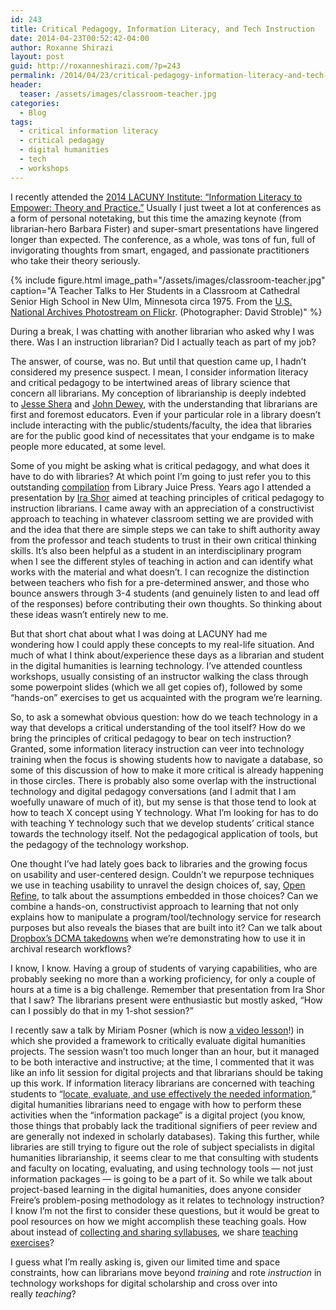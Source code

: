 ```yaml
---
id: 243
title: Critical Pedagogy, Information Literacy, and Tech Instruction
date: 2014-04-23T00:52:42-04:00
author: Roxanne Shirazi
layout: post
guid: http://roxanneshirazi.com/?p=243
permalink: /2014/04/23/critical-pedagogy-information-literacy-and-tech-instruction/
header:
  teaser: /assets/images/classroom-teacher.jpg
categories:
  - Blog
tags:
  - critical information literacy
  - critical pedagagy
  - digital humanities
  - tech
  - workshops
---
```

I recently attended the <a href="http://2014lacunyinst.commons.gc.cuny.edu/" target="_blank">2014 LACUNY Institute: &#8220;Information Literacy to Empower: Theory and Practice.&#8221;</a> Usually I just tweet a lot at conferences as a form of personal notetaking, but this time the amazing keynote (from librarian-hero Barbara Fister) and super-smart presentations have lingered longer than expected. The conference, as a whole, was tons of fun, full of invigorating thoughts from smart, engaged, and passionate practitioners who take their theory seriously.

{% include figure.html image_path="/assets/images/classroom-teacher.jpg" caption="A Teacher Talks to Her Students in a Classroom at Cathedral Senior High School in New Ulm, Minnesota circa 1975. From the [U.S. National Archives Photostream on Flickr](https://flic.kr/p/8cKSd1). (Photographer: David Stroble)" %}

During a break, I was chatting with another librarian who asked why I was there. Was I an instruction librarian? Did I actually teach as part of my job?

The answer, of course, was no. But until that question came up, I hadn&#8217;t considered my presence suspect. I mean, I consider information literacy and critical pedagogy to be intertwined areas of library science that concern all librarians. My conception of librarianship is deeply indebted to <a href="http://en.wikipedia.org/wiki/Jesse_Shera" target="_blank">Jesse Shera</a> and <a href="http://en.wikipedia.org/wiki/John_Dewey#On_education" target="_blank">John Dewey</a>, with the understanding that librarians are first and foremost educators. Even if your particular role in a library doesn&#8217;t include interacting with the public/students/faculty, the idea that libraries are for the public good kind of necessitates that your endgame is to make people more educated, at some level.

Some of you might be asking what is critical pedagogy, and what does it have to do with libraries? At which point I&#8217;m going to just refer you to this outstanding <a title="Critical Library Instruction: Theories and Methods" href="http://libraryjuicepress.com/critlibinstruct.php" target="_blank">compilation</a> from Library Juice Press. Years ago I attended a presentation by <a title="GC Faculty Bios: Ira Shor" href="https://www.gc.cuny.edu/Page-Elements/Academics-Research-Centers-Initiatives/Doctoral-Programs/English/Faculty-Bios/Ira-Shor" target="_blank">Ira Shor</a> aimed at teaching principles of critical pedagogy to instruction librarians. I came away with an appreciation of a constructivist approach to teaching in whatever classroom setting we are provided with and the idea that there are simple steps we can take to shift authority away from the professor and teach students to trust in their own critical thinking skills. It&#8217;s also been helpful as a student in an interdisciplinary program when I see the different styles of teaching in action and can identify what works with the material and what doesn&#8217;t. I can recognize the distinction between teachers who fish for a pre-determined answer, and those who bounce answers through 3-4 students (and genuinely listen to and lead off of the responses) before contributing their own thoughts. So thinking about these ideas wasn&#8217;t entirely new to me.

But that short chat about what I was doing at LACUNY had me wondering how I could apply these concepts to my real-life situation. And much of what I think about/experience these days as a librarian and student in the digital humanities is learning technology. I&#8217;ve attended countless workshops, usually consisting of an instructor walking the class through some powerpoint slides (which we all get copies of), followed by some &#8220;hands-on&#8221; exercises to get us acquainted with the program we&#8217;re learning.

So, to ask a somewhat obvious question: how do we teach technology in a way that develops a critical understanding of the tool itself? How do we bring the principles of critical pedagogy to bear on tech instruction? Granted, some information literacy instruction can veer into technology training when the focus is showing students how to navigate a database, so some of this discussion of how to make it more critical is already happening in those circles. There is probably also some overlap with the instructional technology and digital pedagogy conversations (and I admit that I am woefully unaware of much of it), but my sense is that those tend to look at how to teach X concept using Y technology. What I&#8217;m looking for has to do with teaching Y technology such that we develop students&#8217; critical stance towards the technology itself. Not the pedagogical application of tools, but the pedagogy of the technology workshop.

One thought I&#8217;ve had lately goes back to libraries and the growing focus on usability and user-centered design. Couldn&#8217;t we repurpose techniques we use in teaching usability to unravel the design choices of, say, <a title="Open Refine" href="http://openrefine.org/" target="_blank">Open Refine</a>, to talk about the assumptions embedded in those choices? Can we combine a hands-on, constructivist approach to learning that not only explains how to manipulate a program/tool/technology service for research purposes but also reveals the biases that are built into it? Can we talk about <a title="Dropbox clarifies its policy on reviewing shared files for DCMA issues" href="http://arstechnica.com/tech-policy/2014/03/dropbox-clarifies-its-policy-on-reviewing-shared-files-for-dmca-issues/" target="_blank">Dropbox&#8217;s DCMA takedowns</a> when we&#8217;re demonstrating how to use it in archival research workflows?

I know, I know. Having a group of students of varying capabilities, who are probably seeking no more than a working proficiency, for only a couple of hours at a time is a big challenge. Remember that presentation from Ira Shor that I saw? The librarians present were enthusiastic but mostly asked, &#8220;How can I possibly do that in my 1-shot session?&#8221;

I recently saw a talk by Miriam Posner (which is now <a title="How Did They Make That? The Video!" href="http://miriamposner.com/blog/how-did-they-make-that-the-video/" target="_blank">a video lesson</a>!) in which she provided a framework to critically evaluate digital humanities projects. The session wasn&#8217;t too much longer than an hour, but it managed to be both interactive and instructive; at the time, I commented that it was like an info lit session for digital projects and that librarians should be taking up this work. If information literacy librarians are concerned with teaching students to &#8220;<a title="ACRL Information Literacy Competency Standards for Higher Education" href="http://www.ala.org/acrl/standards/informationliteracycompetency" target="_blank">locate, evaluate, and use effectively the needed information</a>,&#8221; digital humanities librarians need to engage with how to perform these activities when the &#8220;information package&#8221; is a digital project (you know, those things that probably lack the traditional signifiers of peer review and are generally not indexed in scholarly databases). Taking this further, while libraries are still trying to figure out the role of subject specialists in digital humanities librarianship, it seems clear to me that consulting with students and faculty on locating, evaluating, and using technology tools &#8212; not just information packages &#8212; is going to be a part of it. So while we talk about project-based learning in the digital humanities, does anyone consider Freire&#8217;s problem-posing methodology as it relates to technology instruction? I know I&#8217;m not the first to consider these questions, but it would be great to pool resources on how we might accomplish these teaching goals. How about instead of <a title="Digital Humanities Education Zotero Library" href="https://www.zotero.org/groups/digital_humanities_education/items/collectionKey/MXXEMX7P" target="_blank">collecting and sharing syllabuses</a>, we share <a title="Visualizing Elision: A Teaching Exercise" href="http://joshhonn.com/?p=112" target="_blank">teaching exercises</a>?

I guess what I&#8217;m really asking is, given our limited time and space constraints, how can librarians move beyond _training_ and rote _instruction_ in technology workshops for digital scholarship and cross over into really _teaching_?